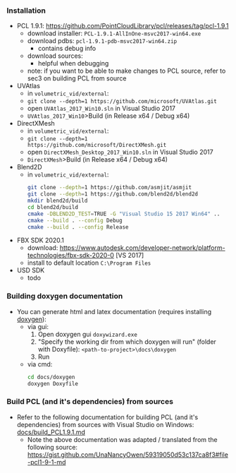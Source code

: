 ### Installation
  * PCL 1.9.1: https://github.com/PointCloudLibrary/pcl/releases/tag/pcl-1.9.1
    * download installer: `PCL-1.9.1-AllInOne-msvc2017-win64.exe`
    * download pdbs: `pcl-1.9.1-pdb-msvc2017-win64.zip`
      * contains debug info
    * download sources:
      * helpful when debugging
    * note: if you want to be able to make changes to PCL source, refer to sec3 on building PCL from source
  * UVAtlas
    * in `volumetric_vid/external`:
    * `git clone --depth=1 https://github.com/microsoft/UVAtlas.git`
    * open `UVAtlas_2017_Win10.sln` in Visual Studio 2017
    * `UVAtlas_2017_Win10`>Build (in Release x64 / Debug x64)
  * DirectXMesh
    * in `volumetric_vid/external`:
    * `git clone --depth=1 https://github.com/microsoft/DirectXMesh.git`
    * open `DirectXMesh_Desktop_2017_Win10.sln` in Visual Studio 2017
    * `DirectXMesh`>Build (in Release x64 / Debug x64)
  * Blend2D
    * in `volumetric_vid/external`:
      ```bash
      git clone --depth=1 https://github.com/asmjit/asmjit
      git clone --depth=1 https://github.com/blend2d/blend2d
      mkdir blend2d/build
      cd blend2d/build
      cmake -DBLEND2D_TEST=TRUE -G "Visual Studio 15 2017 Win64" ..
      cmake --build . --config Debug
      cmake --build . --config Release
      ```
  * FBX SDK 2020.1
    * download: https://www.autodesk.com/developer-network/platform-technologies/fbx-sdk-2020-0 [VS 2017]
    * install to default location `C:\Program Files`
  * USD SDK
    * todo

### Building doxygen documentation
  * You can generate html and latex documentation (requires installing [doxygen](http://www.doxygen.nl/download.html#srcbin)): 
    * via gui:
      1. Open doxygen gui `doxywizard.exe`
      2. "Specify the working dir from which doxygen will run" (folder with Doxyfile): `<path-to-project>\docs\doxygen`
      3. Run
    * via cmd:
      ```bash
      cd docs/doxygen
      doxygen Doxyfile
      ```

### Build PCL (and it's dependencies) from sources
  * Refer to the following documentation for building PCL (and it's dependencies) from sources with Visual Studio on Windows: [docs/build_PCL1.9.1.md](docs/build_PCL1.9.1.md) 
    * Note the above documentation was adapted / translated from the following source: <https://gist.github.com/UnaNancyOwen/59319050d53c137ca8f3#file-pcl1-9-1-md>
